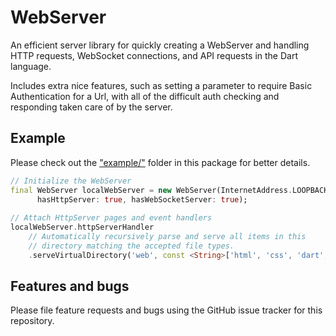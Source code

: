 WebServer
=========

An efficient server library for quickly creating a WebServer and handling HTTP requests, WebSocket
connections, and API requests in the Dart language.

Includes extra nice features, such as setting a parameter to require Basic Authentication for a Url,
with all of the difficult auth checking and responding taken care of by the server.

Example
-------

Please check out the ["example/"](example/) folder in this package for better details.

~~~dart
// Initialize the WebServer  
final WebServer localWebServer = new WebServer(InternetAddress.LOOPBACK_IP_V4, 8080,
      hasHttpServer: true, hasWebSocketServer: true);
      
// Attach HttpServer pages and event handlers
localWebServer.httpServerHandler
    // Automatically recursively parse and serve all items in this
    // directory matching the accepted file types.
    .serveVirtualDirectory('web', const <String>['html', 'css', 'dart', 'js']);
~~~

Features and bugs
-----------------

Please file feature requests and bugs using the GitHub issue tracker for this repository.
